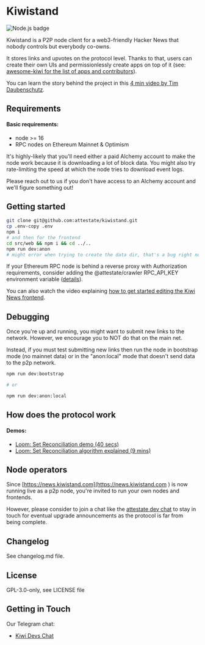 # Kiwistand

![Node.js badge](https://github.com/attestate/kiwistand/actions/workflows/node.js.yml/badge.svg)

Kiwistand is a P2P node client for a web3-friendly Hacker News that nobody controls but everybody co-owns.

It stores links and upvotes on the protocol level. Thanks to that, users can create their own UIs and permissionlessly create apps on top of it (see: [awesome-kiwi for the list of apps and contributors](https://github.com/attestate/awesome-kiwinews)).


You can learn the story behind the project in this [4 min video by Tim Daubenschutz](https://www.youtube.com/watch?v=WujtU15yAyk).
## Requirements

#### Basic requirements:
- node >= 16
- RPC nodes on Ethereum Mainnet & Optimism

It's highly-likely that you'll need either a paid Alchemy account to make the node work because it is downloading a lot of block data. You might also try rate-limiting the speed at which the node tries to download event logs. 

Please reach out to us if you don't have access to an Alchemy account and we'll figure something out!


## Getting started


```bash
git clone git@github.com:attestate/kiwistand.git
cp .env-copy .env
npm i
# and then for the frontend
cd src/web && npm i && cd ../..
npm run dev:anon
# might error when trying to create the data dir, that's a bug right now, just run it again
```

If your Ethereum RPC node is behind a reverse proxy with Authorization requirements, consider adding the @attestate/crawler RPC_API_KEY environment variable ([details](https://attestate.com/crawler/main/configuration.html#environment-variables)).

You can also watch the video explaining [how to get started editing the Kiwi News frontend](https://www.loom.com/share/e0e8866450d54c52b161e77907d1ccb9).


## Debugging

Once you're up and running, you might want to submit new links to the network. However, we encourage you to NOT do that on the main net. 

Instead, if you must test submitting new links then run the node in bootstrap mode (no mainnet data) or in the "anon:local" mode that doesn't send data to the p2p network.

```bash
npm run dev:bootstrap

# or

npm run dev:anon:local
```

## How does the protocol work

#### Demos:

- [Loom: Set Reconciliation demo (40 secs)](https://www.loom.com/share/abf43323b00547689bf11520f565f4bc)
- [Loom: Set Reconciliation algorithm explained (9 mins)](https://www.loom.com/share/2a68f5e22d9843ab99edad2deaed9281)
## Node operators

Since [https://news.kiwistand.com](https://news.kiwistand.com ) is now running live as a p2p node, you're invited to run your own nodes and frontends. 

However, please consider to join a chat like the [attestate dev chat](https://t.me/attestate) to stay in touch for eventual upgrade announcements as the protocol is far from being complete.


## Changelog

See changelog.md file.



## License

GPL-3.0-only, see LICENSE file

## Getting in Touch

Our Telegram chat:

- [Kiwi Devs Chat](https://t.me/kiwinewsdevs)

